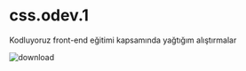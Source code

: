 # css.odev.1
Kodluyoruz front-end eğitimi kapsamında yağtığım alıştırmalar


![download](https://user-images.githubusercontent.com/47176772/209204363-51e6de6d-02d3-4c5f-84e8-89185ae5b994.jpg)
